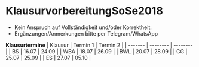 # KlausurvorbereitungSoSe2018
- Kein Anspruch auf Vollständigkeit und/oder Korrektheit. 
- Ergänzungen/Anmerkungen bitte per Telegram/WhatsApp

**Klausurtermine**
| Klausur | Termin 1 | Termin 2 |
| ------- | -------- | -------- |
| BS      | 16.07    | 24.09    |
| WBA     | 18.07    | 26.09    |
| BWL     | 20.07    | 28.09    |
| CG      | 25.07    | 25.09    |
| ES      | 27.07    | 05.10    |